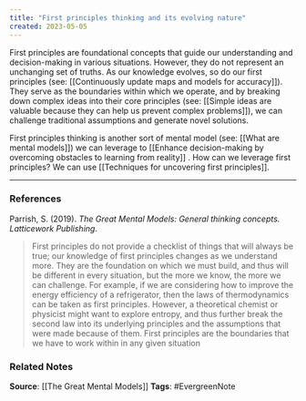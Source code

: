 ```yaml
---
title: "First principles thinking and its evolving nature"
created: 2023-05-05
---
```


First principles are foundational concepts that guide our understanding and decision-making in various situations. However, they do not represent an unchanging set of truths. As our knowledge evolves, so do our first principles (see: [[Continuously update maps and models for accuracy]]). They serve as the boundaries within which we operate, and by breaking down complex ideas into their core principles (see: [[Simple ideas are valuable because they can help us prevent complex problems]]), we can challenge traditional assumptions and generate novel solutions.

First principles thinking is another sort of mental model (see: [[What are mental models]]) we can leverage to [[Enhance decision-making by overcoming obstacles to learning from reality]] . How can we leverage first principles? We can use [[Techniques for uncovering first principles]].

---
### References

Parrish, S. (2019). _The Great Mental Models: General thinking concepts. Latticework Publishing_.

> First principles do not provide a checklist of things that will always be true; our knowledge of first principles changes as we understand more. They are the foundation on which we must build, and thus will be different in every situation, but the more we know, the more we can challenge. For example, if we are considering how to improve the energy efficiency of a refrigerator, then the laws of thermodynamics can be taken as first principles. However, a theoretical chemist or physicist might want to explore entropy, and thus further break the second law into its underlying principles and the assumptions that were made because of them. First principles are the boundaries that we have to work within in any given situation

### Related Notes
**Source**: [[The Great Mental Models]]
**Tags**: #EvergreenNote